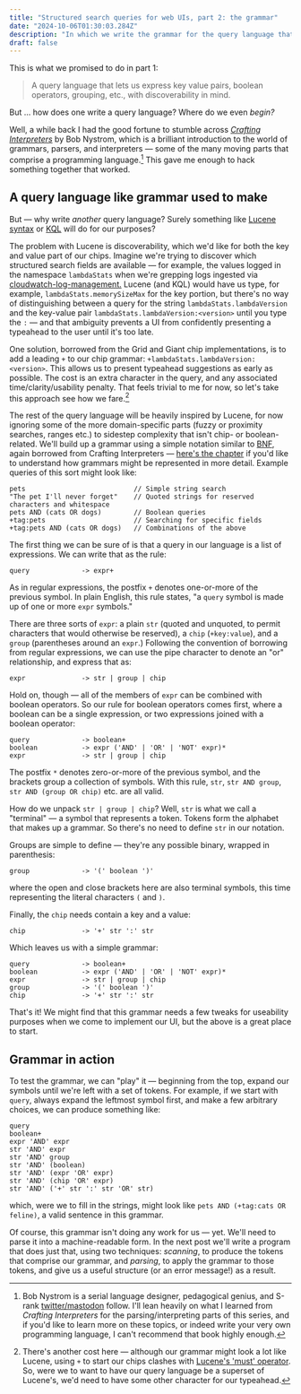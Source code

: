 ```yaml
---
title: "Structured search queries for web UIs, part 2: the grammar"
date: "2024-10-06T01:30:03.284Z"
description: "In which we write the grammar for the query language that will power our fancy UI"
draft: false
---
```


This is what we promised to do in part 1:

> A query language that lets us express key value pairs, boolean operators, grouping, etc., with discoverability in mind.

But ... how does one write a query language? Where do we even _begin?_

Well, a while back I had the good fortune to stumble across _[Crafting Interpreters](https://craftinginterpreters.com/)_ by Bob Nystrom, which is a brilliant introduction to the world of grammars, parsers, and interpreters — some of the many moving parts that comprise a programming language.[^1] This gave me enough to hack something together that worked.

## A query language like grammar used to make

But — why write _another_ query language? Surely something like [Lucene syntax](https://lucene.apache.org/core/2_9_4/queryparsersyntax.html) or [KQL](https://www.elastic.co/guide/en/kibana/current/kuery-query.html) will do for our purposes?

The problem with Lucene is discoverability, which we'd like for both the key and value part of our chips. Imagine we're trying to discover which structured search fields are available — for example, the values logged in the namespace `lambdaStats` when we're grepping logs ingested via [cloudwatch-log-management.](https://github.com/guardian/cloudwatch-logs-management) Lucene (and KQL) would have us type, for example, `lambdaStats.memorySizeMax` for the key portion, but there's no way of distinguishing between a query for the string `lambdaStats.lambdaVersion` and the key-value pair `lambdaStats.lambdaVersion:<version>` until you type the `:` — and that ambiguity prevents a UI from confidently presenting a typeahead to the user until it's too late.

One solution, borrowed from the Grid and Giant chip implementations, is to add a leading `+` to our chip grammar: `+lambdaStats.lambdaVersion:<version>`. This allows us to present typeahead suggestions as early as possible. The cost is an extra character in the query, and any associated time/clarity/usability penalty. That feels trivial to me for now, so let's take this approach see how we fare.[^2]

The rest of the query language will be heavily inspired by Lucene, for now ignoring some of the more domain-specific parts (fuzzy or proximity searches, ranges etc.) to sidestep complexity that isn't chip- or boolean- related. We'll build up a grammar using a simple notation similar to [BNF](https://en.wikipedia.org/wiki/Backus%E2%80%93Naur_form), again borrowed from Crafting Interpreters — [here's the chapter](https://craftinginterpreters.com/representing-code.html) if you'd like to understand how grammars might be represented in more detail. Example queries of this sort might look like:

```
pets                           // Simple string search
"The pet I'll never forget"    // Quoted strings for reserved characters and whitespace
pets AND (cats OR dogs)        // Boolean queries
+tag:pets                      // Searching for specific fields
+tag:pets AND (cats OR dogs)   // Combinations of the above
```

The first thing we can be sure of is that a query in our language is a list of expressions. We can write that as the rule:

```
query             -> expr+
```

As in regular expressions, the postfix `+` denotes one-or-more of the previous symbol. In plain English, this rule states, "a `query` symbol is made up of one or more `expr` symbols."

There are three sorts of `expr`: a plain `str` (quoted and unquoted, to permit characters that would otherwise be reserved), a `chip` (`+key:value`), and a `group` (parentheses around an `expr`.) Following the convention of borrowing from regular expressions, we can use the pipe character to denote an "or" relationship, and express that as:

```
expr              -> str | group | chip
```

Hold on, though — all of the members of `expr` can be combined with boolean operators. So our rule for boolean operators comes first, where a boolean can be a single expression, or two expressions joined with a boolean operator:

```
query             -> boolean+
boolean           -> expr ('AND' | 'OR' | 'NOT' expr)*
expr              -> str | group | chip
```

The postfix `*` denotes zero-or-more of the previous symbol, and the brackets group a collection of symbols. With this rule, `str`, `str AND group`, `str AND (group OR chip)` etc. are all valid.

How do we unpack `str | group | chip`? Well, `str` is what we call a "terminal" — a symbol that represents a token. Tokens form the alphabet that makes up a grammar. So there's no need to define `str` in our notation.

Groups are simple to define — they're any possible binary, wrapped in parenthesis:

```
group             -> '(' boolean ')'
```

where the open and close brackets here are also terminal symbols, this time representing the literal characters `(` and `)`.

Finally, the `chip` needs contain a key and a value:

```
chip              -> '+' str ':' str
```

Which leaves us with a simple grammar:

```
query             -> boolean+
boolean           -> expr ('AND' | 'OR' | 'NOT' expr)*
expr              -> str | group | chip
group             -> '(' boolean ')'
chip              -> '+' str ':' str
```

That's it! We might find that this grammar needs a few tweaks for useability purposes when we come to implement our UI, but the above is a great place to start.

## Grammar in action

To test the grammar, we can "play" it — beginning from the top, expand our symbols until we're left with a set of tokens. For example, if we start with `query`, always expand the leftmost symbol first, and make a few arbitrary choices, we can produce something like:

```
query
boolean+
expr 'AND' expr
str 'AND' expr
str 'AND' group
str 'AND' (boolean)
str 'AND' (expr 'OR' expr)
str 'AND' (chip 'OR' expr)
str 'AND' ('+' str ':' str 'OR' str)
```

which, were we to fill in the strings, might look like `pets AND (+tag:cats OR feline)`, a valid sentence in this grammar.

Of course, this grammar isn't doing any work for us — yet. We'll need to parse it into a machine-readable form. In the next post we'll write a program that does just that, using two techniques: _scanning_, to produce the tokens that comprise our grammar, and _parsing_, to apply the grammar to those tokens, and give us a useful structure (or an error message!) as a result.

[^1]: Bob Nystrom is a serial language designer, pedagogical genius, and S-rank [twitter/mastodon](https://x.com/munificentbob?lang=en) follow. I'll lean heavily on what I learned from _Crafting Interpreters_ for the parsing/interpreting parts of this series, and if you'd like to learn more on these topics, or indeed write your very own programming language, I can't recommend that book highly enough.
[^2]: There's another cost here — although our grammar might look a lot like Lucene, using `+` to start our chips clashes with [Lucene's 'must' operator](https://lucene.apache.org/core/2_9_4/queryparsersyntax.html#:~:text=The%20%22%2B%22%20or%20required%20operator%20requires%20that%20the%20term%20after%20the%20%22%2B%22%20symbol%20exist%20somewhere%20in%20a%20the%20field%20of%20a%20single%20document.). So, were we to want to have our query language be a superset of Lucene's, we'd need to have some other character for our typeahead.